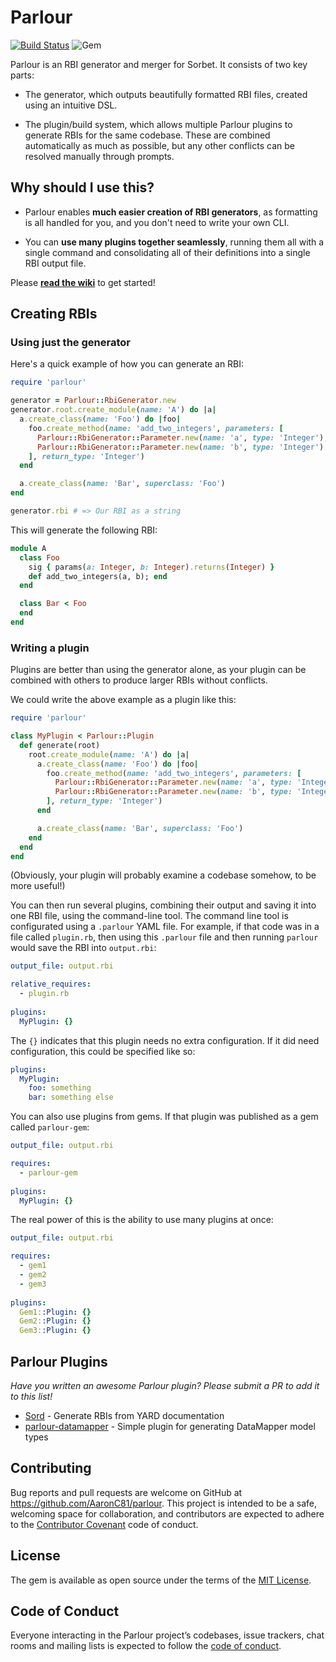 # Parlour

[![Build Status](https://travis-ci.org/AaronC81/parlour.svg?branch=master)](https://travis-ci.org/AaronC81/parlour)
![Gem](https://img.shields.io/gem/v/parlour.svg)

Parlour is an RBI generator and merger for Sorbet. It consists of two key parts:

  - The generator, which outputs beautifully formatted RBI files, created using
    an intuitive DSL.

  - The plugin/build system, which allows multiple Parlour plugins to generate
    RBIs for the same codebase. These are combined automatically as much as 
    possible, but any other conflicts can be resolved manually through prompts.

## Why should I use this?

  - Parlour enables **much easier creation of RBI generators**, as formatting
    is all handled for you, and you don't need to write your own CLI.

  - You can **use many plugins together seamlessly**, running them all with a
    single command and consolidating all of their definitions into a single
    RBI output file.


Please [**read the wiki**](https://github.com/AaronC81/parlour/wiki) to get
started!

## Creating RBIs

### Using just the generator

Here's a quick example of how you can generate an RBI:

```ruby
require 'parlour'

generator = Parlour::RbiGenerator.new
generator.root.create_module(name: 'A') do |a|
  a.create_class(name: 'Foo') do |foo|
    foo.create_method(name: 'add_two_integers', parameters: [
      Parlour::RbiGenerator::Parameter.new(name: 'a', type: 'Integer'),
      Parlour::RbiGenerator::Parameter.new(name: 'b', type: 'Integer')
    ], return_type: 'Integer')
  end

  a.create_class(name: 'Bar', superclass: 'Foo')
end

generator.rbi # => Our RBI as a string
```

This will generate the following RBI:

```ruby
module A
  class Foo
    sig { params(a: Integer, b: Integer).returns(Integer) }
    def add_two_integers(a, b); end
  end

  class Bar < Foo
  end
end
```

### Writing a plugin
Plugins are better than using the generator alone, as your plugin can be 
combined with others to produce larger RBIs without conflicts.

We could write the above example as a plugin like this:

```ruby
require 'parlour'

class MyPlugin < Parlour::Plugin
  def generate(root)
    root.create_module(name: 'A') do |a|
      a.create_class(name: 'Foo') do |foo|
        foo.create_method(name: 'add_two_integers', parameters: [
          Parlour::RbiGenerator::Parameter.new(name: 'a', type: 'Integer'),
          Parlour::RbiGenerator::Parameter.new(name: 'b', type: 'Integer')
        ], return_type: 'Integer')
      end

      a.create_class(name: 'Bar', superclass: 'Foo')
    end
  end
end
```

(Obviously, your plugin will probably examine a codebase somehow, to be more
useful!)

You can then run several plugins, combining their output and saving it into one
RBI file, using the command-line tool. The command line tool is configurated
using a `.parlour` YAML file. For example, if that code was in a file
called `plugin.rb`, then using this `.parlour` file and then running `parlour`
would save the RBI into `output.rbi`:

```yaml
output_file: output.rbi

relative_requires:
  - plugin.rb
  
plugins:
  MyPlugin: {}
```

The `{}` indicates that this plugin needs no extra configuration. If it did need
configuration, this could be specified like so:

```yaml
plugins:
  MyPlugin:
    foo: something
    bar: something else
```

You can also use plugins from gems. If that plugin was published as a gem called
`parlour-gem`:

```yaml
output_file: output.rbi

requires:
  - parlour-gem
  
plugins:
  MyPlugin: {}
```

The real power of this is the ability to use many plugins at once:

```yaml
output_file: output.rbi

requires:
  - gem1
  - gem2
  - gem3
  
plugins:
  Gem1::Plugin: {}
  Gem2::Plugin: {}
  Gem3::Plugin: {}
```

## Parlour Plugins

_Have you written an awesome Parlour plugin? Please submit a PR to add it to this list!_

  - [Sord](https://github.com/AaronC81/sord) - Generate RBIs from YARD documentation
  - [parlour-datamapper](https://github.com/AaronC81/parlour-datamapper) - Simple plugin for generating DataMapper model types


## Contributing

Bug reports and pull requests are welcome on GitHub at https://github.com/AaronC81/parlour. This project is intended to be a safe, welcoming space for collaboration, and contributors are expected to adhere to the [Contributor Covenant](http://contributor-covenant.org) code of conduct.

## License

The gem is available as open source under the terms of the [MIT License](https://opensource.org/licenses/MIT).

## Code of Conduct

Everyone interacting in the Parlour project’s codebases, issue trackers, chat rooms and mailing lists is expected to follow the [code of conduct](https://github.com/AaronC81/parlour/blob/master/CODE_OF_CONDUCT.md).
